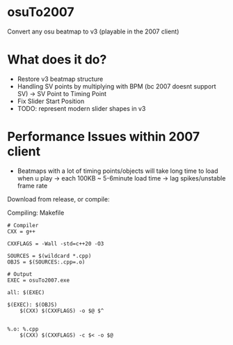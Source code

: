 # osuTo2007
Convert any osu beatmap to v3 (playable in the 2007 client)

# What does it do?
- Restore v3 beatmap structure
- Handling SV points by multiplying with BPM (bc 2007 doesnt support SV) -> SV Point to Timing Point
- Fix Slider Start Position
- TODO: represent modern slider shapes in v3

# Performance Issues within 2007 client
- Beatmaps with a lot of timing points/objects will take long time to load when u play
  -> each 100KB ~ 5-6minute load time
  -> lag spikes/unstable frame rate

Download from release, or compile:

Compiling: Makefile
```make
# Compiler
CXX = g++

CXXFLAGS = -Wall -std=c++20 -O3

SOURCES = $(wildcard *.cpp)
OBJS = $(SOURCES:.cpp=.o)

# Output
EXEC = osuTo2007.exe  

all: $(EXEC)

$(EXEC): $(OBJS)
	$(CXX) $(CXXFLAGS) -o $@ $^
	

%.o: %.cpp
	$(CXX) $(CXXFLAGS) -c $< -o $@
```

